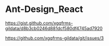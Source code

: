 # Ant-Design_React



https://gist.github.com/xgqfrms-gildata/d8b3cb0246d881dcf580df4745ad7920




https://github.com/xgqfrms-gildata/git/issues/3




